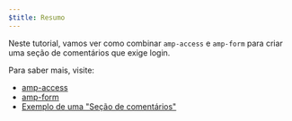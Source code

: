 ```yaml
---
$title: Resumo
---
```


Neste tutorial, vamos ver como combinar `amp-access` e `amp-form` para criar uma seção de comentários que exige login.

Para saber mais, visite:

- [amp-access](/pt_br/docs/reference/components/amp-access.html)
- [amp-form](/pt_br/docs/reference/components/amp-form.html)
- [Exemplo de uma "Seção de comentários"](https://ampbyexample.com/samples_templates/comment_section/)

